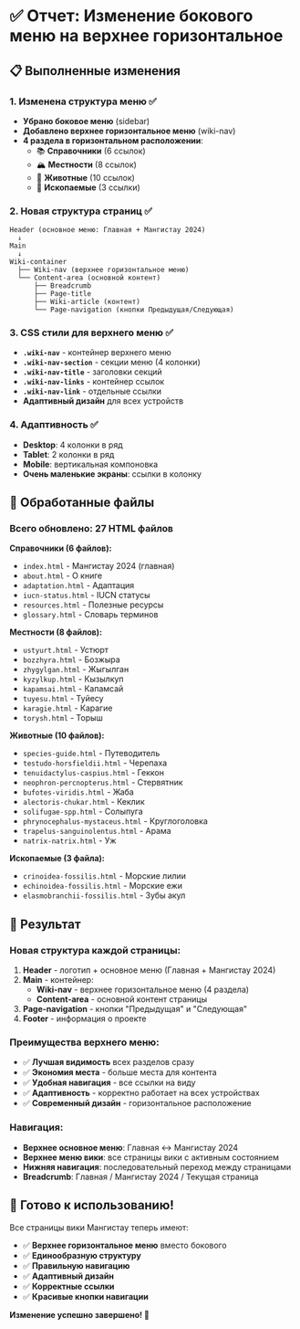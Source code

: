 # ✅ Отчет: Изменение бокового меню на верхнее горизонтальное

## 📋 Выполненные изменения

### 1. **Изменена структура меню** ✅
- **Убрано боковое меню** (sidebar)
- **Добавлено верхнее горизонтальное меню** (wiki-nav)
- **4 раздела в горизонтальном расположении**:
  - 📚 **Справочники** (6 ссылок)
  - 🏔️ **Местности** (8 ссылок) 
  - 🐾 **Животные** (10 ссылок)
  - 🦕 **Ископаемые** (3 ссылки)

### 2. **Новая структура страниц** ✅
```
Header (основное меню: Главная + Мангистау 2024)
  ↓
Main
  ↓
Wiki-container
  ├── Wiki-nav (верхнее горизонтальное меню)
  └── Content-area (основной контент)
      ├── Breadcrumb
      ├── Page-title
      ├── Wiki-article (контент)
      └── Page-navigation (кнопки Предыдущая/Следующая)
```

### 3. **CSS стили для верхнего меню** ✅
- **`.wiki-nav`** - контейнер верхнего меню
- **`.wiki-nav-section`** - секции меню (4 колонки)
- **`.wiki-nav-title`** - заголовки секций
- **`.wiki-nav-links`** - контейнер ссылок
- **`.wiki-nav-link`** - отдельные ссылки
- **Адаптивный дизайн** для всех устройств

### 4. **Адаптивность** ✅
- **Desktop**: 4 колонки в ряд
- **Tablet**: 2 колонки в ряд
- **Mobile**: вертикальная компоновка
- **Очень маленькие экраны**: ссылки в колонку

## 📁 Обработанные файлы

### **Всего обновлено: 27 HTML файлов**

**Справочники (6 файлов):**
- `index.html` - Мангистау 2024 (главная)
- `about.html` - О книге
- `adaptation.html` - Адаптация
- `iucn-status.html` - IUCN статусы
- `resources.html` - Полезные ресурсы
- `glossary.html` - Словарь терминов

**Местности (8 файлов):**
- `ustyurt.html` - Устюрт
- `bozzhyra.html` - Бозжыра
- `zhygylgan.html` - Жыгылган
- `kyzylkup.html` - Кызылкуп
- `kapamsai.html` - Капамсай
- `tuyesu.html` - Туйесу
- `karagie.html` - Карагие
- `torysh.html` - Торыш

**Животные (10 файлов):**
- `species-guide.html` - Путеводитель
- `testudo-horsfieldii.html` - Черепаха
- `tenuidactylus-caspius.html` - Геккон
- `neophron-percnopterus.html` - Стервятник
- `bufotes-viridis.html` - Жаба
- `alectoris-chukar.html` - Кеклик
- `solifugae-spp.html` - Солыпуга
- `phrynocephalus-mystaceus.html` - Круглоголовка
- `trapelus-sanguinolentus.html` - Арама
- `natrix-natrix.html` - Уж

**Ископаемые (3 файла):**
- `crinoidea-fossilis.html` - Морские лилии
- `echinoidea-fossilis.html` - Морские ежи
- `elasmobranchii-fossilis.html` - Зубы акул

## 🎯 Результат

### **Новая структура каждой страницы:**
1. **Header** - логотип + основное меню (Главная + Мангистау 2024)
2. **Main** - контейнер:
   - **Wiki-nav** - верхнее горизонтальное меню (4 раздела)
   - **Content-area** - основной контент страницы
3. **Page-navigation** - кнопки "Предыдущая" и "Следующая"
4. **Footer** - информация о проекте

### **Преимущества верхнего меню:**
- ✅ **Лучшая видимость** всех разделов сразу
- ✅ **Экономия места** - больше места для контента
- ✅ **Удобная навигация** - все ссылки на виду
- ✅ **Адаптивность** - корректно работает на всех устройствах
- ✅ **Современный дизайн** - горизонтальное расположение

### **Навигация:**
- **Верхнее основное меню**: Главная ↔ Мангистау 2024
- **Верхнее меню вики**: все страницы вики с активным состоянием
- **Нижняя навигация**: последовательный переход между страницами
- **Breadcrumb**: Главная / Мангистау 2024 / Текущая страница

## 🚀 Готово к использованию!

Все страницы вики Мангистау теперь имеют:
- ✅ **Верхнее горизонтальное меню** вместо бокового
- ✅ **Единообразную структуру**
- ✅ **Правильную навигацию**
- ✅ **Адаптивный дизайн**
- ✅ **Корректные ссылки**
- ✅ **Красивые кнопки навигации**

**Изменение успешно завершено! 🎉**
